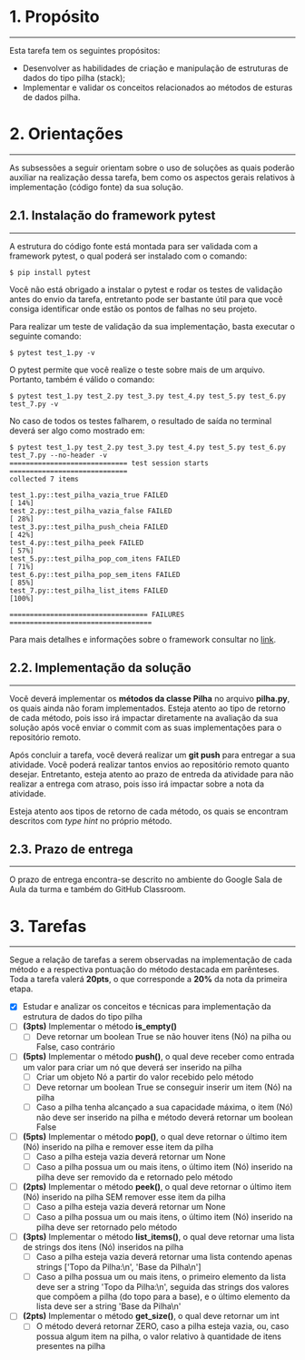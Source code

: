 # 1. Propósito
---
Esta tarefa tem os seguintes propósitos:
- Desenvolver as habilidades de criação e manipulação de estruturas de dados do tipo pilha (stack);
- Implementar e validar os conceitos relacionados ao métodos de esturas de dados pilha.

# 2. Orientações
---

As subsessões a seguir orientam sobre o uso de soluções as quais poderão auxiliar na realização dessa tarefa, bem como os aspectos gerais relativos à implementação (código fonte) da sua solução.

## 2.1. Instalação do framework pytest
---
A estrutura do código fonte está montada para ser validada com a framework pytest, o qual poderá ser instalado com o comando:

```console
$ pip install pytest
```

Você não está obrigado a instalar o pytest e rodar os testes de validação antes do envio da tarefa, entretanto pode ser bastante útil para que você consiga identificar onde estão os pontos de falhas no seu projeto.

Para realizar um teste de validação da sua implementação, basta executar o seguinte comando:

```console
$ pytest test_1.py -v
```

O pytest permite que você realize o teste sobre mais de um arquivo. Portanto, também é válido o comando:

```console
$ pytest test_1.py test_2.py test_3.py test_4.py test_5.py test_6.py test_7.py -v
```
No caso de todos os testes falharem, o resultado de saída no terminal deverá ser algo como mostrado em: 

```console
$ pytest test_1.py test_2.py test_3.py test_4.py test_5.py test_6.py test_7.py --no-header -v
============================= test session starts =============================
collected 7 items

test_1.py::test_pilha_vazia_true FAILED                                 [ 14%]
test_2.py::test_pilha_vazia_false FAILED                                [ 28%]
test_3.py::test_pilha_push_cheia FAILED                                 [ 42%]
test_4.py::test_pilha_peek FAILED                                       [ 57%]
test_5.py::test_pilha_pop_com_itens FAILED                              [ 71%]
test_6.py::test_pilha_pop_sem_itens FAILED                              [ 85%]
test_7.py::test_pilha_list_items FAILED                                 [100%]

================================== FAILURES ===================================
```

Para mais detalhes e informações sobre o framework consultar no [link](https://docs.pytest.org/en/7.3.x/contents.html).

## 2.2. Implementação da solução
---

Você deverá implementar os **métodos da classe Pilha** no arquivo **pilha.py**, os quais ainda não foram implementados. Esteja atento ao tipo de retorno de cada método, pois isso irá impactar diretamente na avaliação da sua solução após você enviar o commit com as suas implementações para o repositório remoto.

Após concluir a tarefa, você deverá realizar um **git push** para entregar a sua atividade. Você poderá realizar tantos envios ao repositório remoto quanto desejar. Entretanto, esteja atento ao prazo de entreda da atividade para não realizar a entrega com atraso, pois isso irá impactar sobre a nota da atividade.

Esteja atento aos tipos de retorno de cada método, os quais se encontram descritos com _type hint_ no próprio método.

## 2.3. Prazo de entrega
---

O prazo de entrega encontra-se descrito no ambiente do Google Sala de Aula da turma e também do GitHub Classroom.


# 3. Tarefas
---

Segue a relação de tarefas a serem observadas na implementação de cada método e a respectiva pontuação do método destacada em parênteses. Toda a tarefa valerá **20pts**, o que corresponde a **20%** da nota da primeira etapa.

- [x] Estudar e analizar os conceitos e técnicas para implementação da estrutura de dados do tipo pilha
- [ ] **(3pts)** Implementar o método **is_empty()**
  - [ ] Deve retornar um boolean True se não houver itens (Nó) na pilha ou False, caso contrário
- [ ] **(5pts)** Implementar o método **push()**, o qual deve receber como entrada um valor para criar um nó que deverá ser inserido na pilha
  - [ ] Criar um objeto Nó a partir do valor recebido pelo método
  - [ ] Deve retornar um boolean True se conseguir inserir um item (Nó) na pilha
  - [ ] Caso a pilha tenha alcançado a sua capacidade máxima, o item (Nó) não deve ser inserido na pilha e método deverá retornar um boolean False
- [ ] **(5pts)** Implementar o método **pop()**, o qual deve retornar o último item (Nó) inserido na pilha e remover esse item da pilha
  - [ ] Caso a pilha esteja vazia deverá retornar um None
  - [ ] Caso a pilha possua um ou mais itens, o último item (Nó) inserido na pilha deve ser removido da e retornado pelo método
- [ ] **(2pts)** Implementar o método **peek()**, o qual deve retornar o último item (Nó) inserido na pilha SEM remover esse item da pilha
  - [ ] Caso a pilha esteja vazia deverá retornar um None
  - [ ] Caso a pilha possua um ou mais itens, o último item (Nó) inserido na pilha deve ser retornado pelo método
- [ ] **(3pts)** Implementar o método **list_items()**, o qual deve retornar uma lista de strings dos itens (Nó) inseridos na pilha
  - [ ] Caso a pilha esteja vazia deverá retornar uma lista contendo apenas strings ['Topo da Pilha:\n', 'Base da Pilha\n']
  - [ ] Caso a pilha possua um ou mais itens, o primeiro elemento da lista deve ser a string 'Topo da Pilha:\n', seguida das strings dos valores que compõem a pilha (do topo para a base), e o último elemento da lista deve ser a string 'Base da Pilha\n'
- [ ] **(2pts)** Implementar o método **get_size()**, o qual deve retornar um int
  - [ ] O método deverá retornar ZERO, caso a pilha esteja vazia, ou, caso possua algum item na pilha, o valor relativo à quantidade de itens presentes na pilha